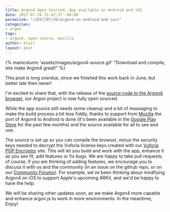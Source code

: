 ```yaml
---
title: Argon4 Open Sourced, App available on Android and iOS
date: 2017-07-26 11:42:37 -04:00
permalink: "/2017/07/26/argon4-on-android-and-ios/"
categories:
- argon
tags:
- argon4, open source, mozilla
author: blair
layout: post
---
```


{% maincolumn 'assets/images/argon4-source.gif' "Download and compile, lets make Argon4 great!" %}

This post is long overdue, since we finished this work back in June, but better late then never!

I'm excited to share that, with the release of the [source code to the Argon4 browser](https://github.com/argonjs/argon-app), our Argon project is now fully open sourced. 

While the app source still needs some cleanup and a bit of massaging to make the build process a bit less fiddly, thanks to support from [Mozilla](https://mozilla.org) the port of Argon4 to Android is done (it's been available in the [Google Play Store](https://play.google.com/store/apps/details?id=edu.gatech.argon4) for the past few months) and the source available for all to see and use.

The source is set up so you can compile the browser, minus the security keys needed to decrypt the Vuforia license keys created with our [Vuforia PGP Encryptor](https://docs.argonjs.io/start/vuforia-pgp-encryptor/) site. This will let you build and work with the app, enhance it as you see fit, add features or fix bugs.  We are happy to take pull requests;
of course, if you are thinking of adding features, we encourage you to discuss it with us and the community (in an issue on the github repo, or on our [Community Forums](https://community.argonjs.io/)).  For example, we've been thinking about modifying Argon4 on iOS to support Apple's upcoming ARKit, and we'd be happy to have the help.

We will be sharing other updates soon, as we make Argon4 more capable and enhance argon.js to work in more environments.  In the meantime, Enjoy!
